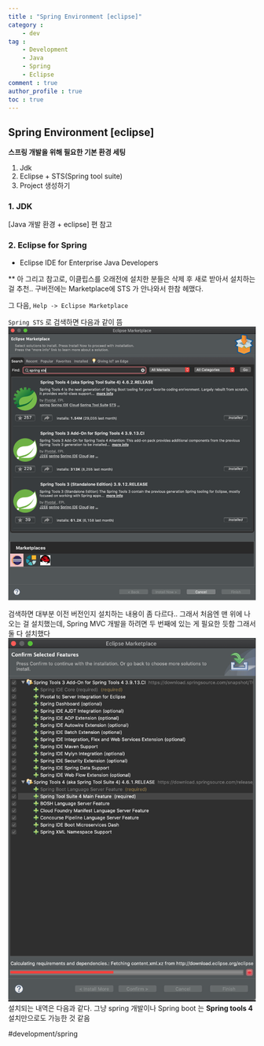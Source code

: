 ```yaml
---
title : "Spring Environment [eclipse]"
category :
    - dev
tag :
    - Development
    - Java
    - Spring
    - Eclipse
comment : true
author_profile : true
toc : true
---
```


## Spring Environment [eclipse]

**스프링 개발을 위해 필요한 기본 환경 세팅**
1. Jdk
2. Eclipse + STS(Spring tool suite)
3. Project 생성하기

### 1. JDK
[Java 개발 환경 + eclipse] 편 참고

### 2. Eclipse for Spring
- Eclipse IDE for Enterprise Java Developers

** 아 그리고 참고로, 이클립스를 오래전에 설치한 분들은 삭제 후 새로 받아서 설치하는 걸 추천.. 구버전에는 Marketplace에 STS 가 안나와서 한참 헤맸다.

그 다음, `Help -> Eclipse Marketplace`

`Spring STS` 로 검색하면 다음과 같이 뜸
![img1](./img/200601/img1.png)

검색하면 대부분 이전 버전인지 설치하는 내용이 좀 다르다.. 그래서 처음엔  맨 위에 나오는 걸 설치했는데, Spring MVC 개발을 하려면 두 번째에 있는 게 필요한 듯함
그래서 둘 다 설치했다
![img2](./img/200601/img2.png)
설치되는 내역은 다음과 같다. 그냥 spring 개발이나 Spring boot 는 **Spring tools 4** 설치만으로도 가능한 것 같음

#development/spring
